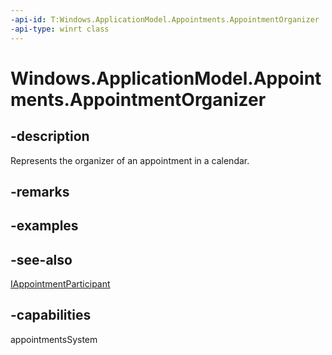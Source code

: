 ```yaml
---
-api-id: T:Windows.ApplicationModel.Appointments.AppointmentOrganizer
-api-type: winrt class
---
```


<!-- Class syntax.
public class AppointmentOrganizer : Windows.ApplicationModel.Appointments.IAppointmentParticipant
-->

# Windows.ApplicationModel.Appointments.AppointmentOrganizer

## -description
Represents the organizer of an appointment in a calendar.

## -remarks

## -examples

## -see-also
[IAppointmentParticipant](iappointmentparticipant.md)
## -capabilities
appointmentsSystem
